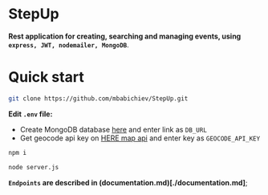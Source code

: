 # StepUp

**Rest application for creating, searching and managing events, using `express, JWT, nodemailer, MongoDB`**.

#
# Quick start

```bash
git clone https://github.com/mbabichiev/StepUp.git
```

**Edit `.env` file:**

- Create MongoDB database [here](https://cloud.mongodb.com) and enter link as `DB_URL`
- Get geocode api key on [HERE map api](https://developer.here.com/documentation/geocoding-search-api/dev_guide/topics/quick-start.html) and enter key as `GEOCODE_API_KEY`

```bash
npm i
```

```bash
node server.js
```

**`Endpoints` are described in (documentation.md)[./documentation.md]**;

